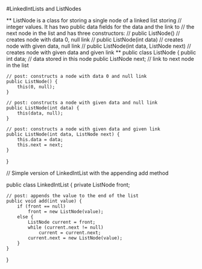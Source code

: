 #LinkedIntLists and ListNodes

** ListNode is a class for storing a single node of a linked list storing
// integer values.  It has two public data fields for the data and the link to
// the next node in the list and has three constructors:
//   public ListNode()
//     creates node with data 0, null link
//   public ListNode(int data)
//     creates node with given data, null link
//   public ListNode(int data, ListNode next)
//     creates node with given data and given link
**
public class ListNode {
    public int data;       // data stored in this node
    public ListNode next;  // link to next node in the list

    // post: constructs a node with data 0 and null link
    public ListNode() {
        this(0, null);
    }

    // post: constructs a node with given data and null link
    public ListNode(int data) {
        this(data, null);
    }

    // post: constructs a node with given data and given link
    public ListNode(int data, ListNode next) {
        this.data = data;
        this.next = next;
    }
}

// Simple version of LinkedIntList with the appending add method

public class LinkedIntList {
    private ListNode front;

    // post: appends the value to the end of the list
    public void add(int value) {
        if (front == null)
            front = new ListNode(value);
        else {
            ListNode current = front;
            while (current.next != null)
                current = current.next;
            current.next = new ListNode(value);
        }
    }
}
